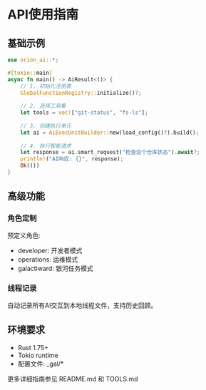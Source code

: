 # API使用指南

## 基础示例

```rust
use orion_ai::*;

#[tokio::main]
async fn main() -> AiResult<()> {
    // 1. 初始化注册表
    GlobalFunctionRegistry::initialize()?;
    
    // 2. 选择工具集
    let tools = vec!["git-status", "fs-ls"];
    
    // 3. 创建执行单元
    let ai = AiExecUnitBuilder::new(load_config()?).build();
    
    // 4. 执行智能请求
    let response = ai.smart_request("检查这个仓库状态").await?;
    println!("AI响应: {}", response);
    Ok(())
}
```

## 高级功能

### 角色定制
预定义角色:
- developer: 开发者模式
- operations: 运维模式
- galactiward: 银河任务模式

### 线程记录
自动记录所有AI交互到本地线程文件，支持历史回顾。

## 环境要求
- Rust 1.75+
- Tokio runtime
- 配置文件: _gal/*

更多详细指南参见 README.md 和 TOOLS.md
